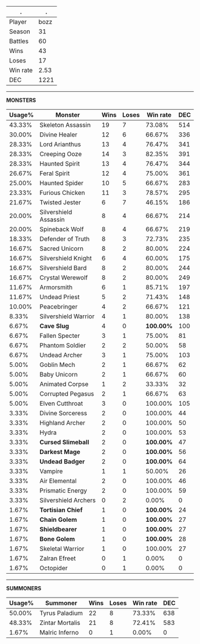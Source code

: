 .|.
|-|-
Player|bozz
Season|31
Battles|60
Wins|43
Loses|17
Win rate|2.53
DEC|1221

---
**MONSTERS**

Usage%|Monster|Wins|Loses|Win rate|DEC|
-|-|-|-|-|-|
43.33%|Skeleton Assassin|19|7|73.08%|514|
30.00%|Divine Healer|12|6|66.67%|336|
28.33%|Lord Arianthus|13|4|76.47%|341|
28.33%|Creeping Ooze|14|3|82.35%|391|
28.33%|Haunted Spirit|13|4|76.47%|344|
26.67%|Feral Spirit|12|4|75.00%|361|
25.00%|Haunted Spider|10|5|66.67%|283|
23.33%|Furious Chicken|11|3|78.57%|295|
21.67%|Twisted Jester|6|7|46.15%|186|
20.00%|Silvershield Assassin|8|4|66.67%|214|
20.00%|Spineback Wolf|8|4|66.67%|219|
18.33%|Defender of Truth|8|3|72.73%|235|
16.67%|Sacred Unicorn|8|2|80.00%|224|
16.67%|Silvershield Knight|6|4|60.00%|175|
16.67%|Silvershield Bard|8|2|80.00%|244|
16.67%|Crystal Werewolf|8|2|80.00%|249|
11.67%|Armorsmith|6|1|85.71%|197|
11.67%|Undead Priest|5|2|71.43%|148|
10.00%|Peacebringer|4|2|66.67%|121|
8.33%|Silvershield Warrior|4|1|80.00%|138|
6.67%|**Cave Slug**|4|0|**100.00%**|100|
6.67%|Fallen Specter|3|1|75.00%|81|
6.67%|Phantom Soldier|2|2|50.00%|58|
6.67%|Undead Archer|3|1|75.00%|103|
5.00%|Goblin Mech|2|1|66.67%|62|
5.00%|Baby Unicorn|2|1|66.67%|60|
5.00%|Animated Corpse|1|2|33.33%|32|
5.00%|Corrupted Pegasus|2|1|66.67%|63|
5.00%|Elven Cutthroat|3|0|100.00%|105|
3.33%|Divine Sorceress|2|0|100.00%|44|
3.33%|Highland Archer|2|0|100.00%|50|
3.33%|Hydra|2|0|100.00%|53|
3.33%|**Cursed Slimeball**|2|0|**100.00%**|47|
3.33%|**Darkest Mage**|2|0|**100.00%**|56|
3.33%|**Undead Badger**|2|0|**100.00%**|64|
3.33%|Vampire|1|1|50.00%|26|
3.33%|Air Elemental|2|0|100.00%|46|
3.33%|Prismatic Energy|2|0|100.00%|59|
3.33%|Silvershield Archers|0|2|0.00%|0|
1.67%|**Tortisian Chief**|1|0|**100.00%**|24|
1.67%|**Chain Golem**|1|0|**100.00%**|27|
1.67%|**Shieldbearer**|1|0|**100.00%**|27|
1.67%|**Bone Golem**|1|0|**100.00%**|28|
1.67%|Skeletal Warrior|1|0|100.00%|27|
1.67%|Zalran Efreet|0|1|0.00%|0|
1.67%|Octopider|0|1|0.00%|0|

---
**SUMMONERS**

Usage%|Summoner|Wins|Loses|Win rate|DEC|
-|-|-|-|-|-|
50.00%|Tyrus Paladium|22|8|73.33%|638|
48.33%|Zintar Mortalis|21|8|72.41%|583|
1.67%|Malric Inferno|0|1|0.00%|0|
